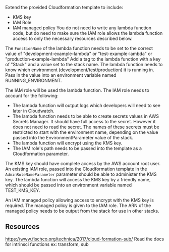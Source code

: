 Extend the provided Cloudformation template to include:
- KMS key
- IAM Role
- IAM managed policy
You do not need to write any lambda function code, but do need to make sure the IAM role allows the lambda function access to only the necessary resources described below.


The `FunctionName` of the lambda function needs to be set to the correct value of "development-example-lambda" or "test-example-lambda" or "production-example-lambda"
Add a tag to the lambda function with a key of "Stack" and a value set to the stack name.
The lambda function needs to know which environment (development/test/production) it is running in. Pass in the value into an environment variable named RUNNING_ENVIRONMENT.


The IAM role will be used the lambda function. The IAM role needs to account for the following:
- The lambda function will output logs which developers will need to see later in Cloudwatch.
- The lambda function needs to be able to create secrets values in AWS Secrets Manager. It should have full access to the secret. However it does not need to read the secret. The names of these secrets must be restricted to start with the environment name, depending on the value passed into the EnvironmentParameter value of the stack.
- The lambda function will encrypt using the KMS key.
- The IAM role's path needs to be passed into the template as a Cloudformation parameter.


The KMS key should have complete access by the AWS account root user.
An existing IAM role, passed into the Cloudformation template in the `AdminRoleNameParameter` parameter should be able to administer the KMS key.
The lambda function will access the KMS key by a friendly name, which should be passed into an environment variable named TEST_KMS_KEY.


An IAM managed policy allowing access to encrypt with the KMS key is required. The managed policy is given to the IAM role.
The ARN of the managed policy needs to be output from the stack for use in other stacks.


## Resources
https://www.fischco.org/technica/2017/cloud-formation-sub/
Read the docs for intrinsci functions ex: transform, sub